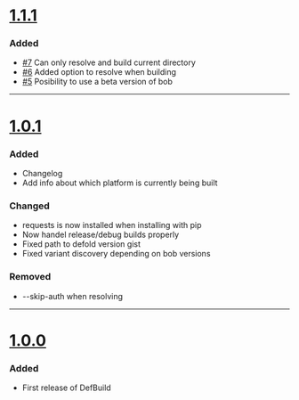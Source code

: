 # [1.1.1](https://github.com/Jerakin/DefBuild/compare/release/1.0.1...release/1.1.1)

### Added
- [#7](https://github.com/Jerakin/DefBuild/issues/7) Can only resolve and build current directory
- [#6](https://github.com/Jerakin/DefBuild/issues/6) Added option to resolve when building
- [#5](https://github.com/Jerakin/DefBuild/issues/6) Posibility to use a beta version of bob


----

# [1.0.1](https://github.com/Jerakin/DefBuild/compare/release/1.0.0...release/1.0.1)

### Added
- Changelog
- Add info about which platform is currently being built

### Changed
- requests is now installed when installing with pip
- Now handel release/debug builds properly
- Fixed path to defold version gist
- Fixed variant discovery depending on bob versions

### Removed
- --skip-auth when resolving

----

# [1.0.0](https://github.com/Jerakin/DefBuild/releases/tag/1.0.0)


### Added

- First release of DefBuild
